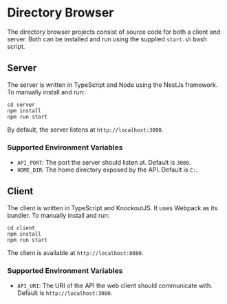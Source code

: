 # Directory Browser
The directory browser projects consist of source code for both a client and server. Both can be installed and run using the supplied `start.sh` bash script. 

## Server
The server is written in TypeScript and Node using the NestJs framework. To manually install and run:

```
cd server
npm install
npm run start
```
By default, the server listens at `http://localhost:3000`.

### Supported Environment Variables
* `API_PORT`: The port the server should listen at. Default is `3000`.
* `HOME_DIR`: The home directory exposed by the API. Default is `C:`.

## Client
The client is written in TypeScript and KnockoutJS. It uses Webpack as its bundler. To manually install and run:
```
cd client
npm install
npm run start
```

The client is available at `http://localhost:8080`.

### Supported Environment Variables
* `API_URI`: The URI of the API the web client should communicate with. Default is `http://localhost:3000`.

